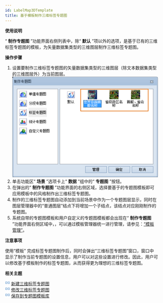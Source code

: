 ```yaml
---
id: LabelMap3DTemplate
title: 基于模板制作三维标签专题图
---
```

**使用说明**

“ **制作专题图** ”功能界面右侧列表中，除“ **默认**
”项以外的选项，是基于已有的三维标签专题图的模板，为矢量数据集类型的三维图层制作三维标签专题图。

**操作步骤**

  1. 设置要制作三维标签专题图的矢量数据集类型的三维图层（除文本数据集类型的三维图层外）为当前图层。  
![图：标签专题图模板 ](img/LableTemplate.png)    
  2. 单击功能区“ **场景** ”选项卡上“ **数据** ”组中的“ **专题图** ”按钮。 
  3. 在弹出的“ **制作专题图** ”功能界面的右侧区域，选择要基于的专题图模板即可应用模板中的风格制作出三维标签专题图。
  4. 制作的三维标签专题图自动添加到当前场景中作为一个专题图层显示，同时在图层管理器中的“普通图层”结点下将增加一个子结点，该结点对应刚刚制作的专题图。
  5. 系统自带的专题图模板和用户自定义的专题图模板都会出现在“ **制作专题图** ”功能界面右侧区域中，，可以通过模板管理器统一进行管理，请参见：[“模板管理”](LabelMap3DTemplateManager)。

**注意事项**

使用“模板”
完成标签专题图制作后，同时会弹出“三维标签专题图”窗口，窗口中显示了制作当前专题图的设置信息，用户可以对这些设置进行修改。因此，用户可以修改基于模板制作的标签专题图，从而获得更为理想的三维标签专题图。

**相关主题**

![](../img/smalltitle.png) [新建三维标签专题图](LabelMap3DDefault)  
![](../img/smalltitle.png) [修改三维标签专题图](LabelMap3DGroupDia)  
![](../img/smalltitle.png) [保存到专题图模板库](Theme_SaveThemeTempl)

 

